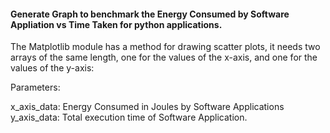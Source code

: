 #### Generate Graph to benchmark the Energy Consumed by Software Appliation vs Time Taken for python applications.

The Matplotlib module has a method for drawing scatter plots, it needs two arrays of the same length, one for the values of the x-axis, and one for the values of the y-axis:

Parameters:

x_axis_data: Energy Consumed in Joules by Software Applications
y_axis_data: Total execution time of Software Application.